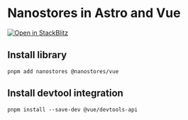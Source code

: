 # Nanostores in Astro and Vue

[![Open in StackBlitz](https://developer.stackblitz.com/img/open_in_stackblitz.svg)](https://stackblitz.com/github/angelcervera/astro-state-managers/tree/main/nanostores)


## Install library
```shell
pnpm add nanostores @nanostores/vue
```

## Install devtool integration
```shell
pnpm install --save-dev @vue/devtools-api
```

